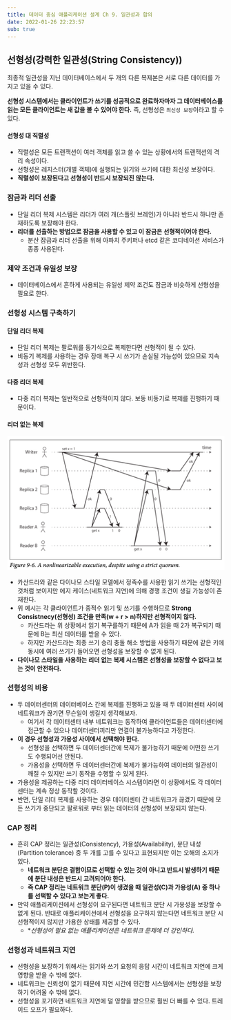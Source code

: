 ```yaml
---
title: 데이터 중심 애플리케이션 설계 Ch 9. 일관성과 합의
date: 2022-01-26 22:23:57
sub: true
---
```


## 선형성(강력한 일관성(String Consistency))
최종적 일관성을 지닌 데이터베이스에서 두 개의 다른 복제본은 서로 다른 데이터를 가지고 있을 수 있다.

**선형성 시스템에서는 클라이언트가 쓰기를 성공적으로 완료하자마자 그 데이터베이스를 읽는 모든 클라이언트는 새 값을 볼 수 있어야 한다.** 즉, 선형성은 `최신성 보장`이라고 할 수 있다.

#### 선형성 대 직렬성
- 직렬성은 모든 트랜잭션이 여러 객체를 읽고 쓸 수 있는 상황에서의 트랜잭션의 격리 속성이다.
- 선형성은 레지스터(개별 객체)에 실행되는 읽기와 쓰기에 대한 최신성 보장이다.
- **직렬성이 보장된다고 선형성이 반드시 보장되진 않는다.**

### 잠금과 리더 선출
- 단일 리더 복제 시스템은 리더가 여러 개(스플릿 브레인)가 아니라 반드시 하나만 존재하도록 보장해야 한다.
- **리더를 선출하는 방법으로 잠금을 사용할 수 있고 이 잠금은 선형적이어야 한다.**
  - 분산 잠금과 리더 선출을 위해 아파치 주키퍼나 etcd 같은 코디네이션 서비스가 종종 사용된다.

### 제약 조건과 유일성 보장
- 데이터베이스에서 흔하게 사용되는 유일성 제약 조건도 잠금과 비슷하게 선형성을 필요로 한다.

### 선형성 시스템 구축하기
#### 단일 리더 복제
- 단일 리더 복제는 팔로워를 동기식으로 복제한다면 선형적이 될 수 있다.
- 비동기 복제를 사용하는 경우 장애 복구 시 쓰기가 손실될 가능성이 있으므로 지속성과 선형성 모두 위반한다.

#### 다중 리더 복제
- 다중 리더 복제는 일반적으로 선형적이지 않다. 보동 비동기로 복제를 진행하기 때문이다.

#### 리더 없는 복제
<img src="./images/quorum-read-write.png"/>

- 카산드라와 같은 다이나모 스타일 모델에서 정족수를 사용한 읽기 쓰기는 선형적인 것처럼 보이지만 에지 케이스(네트워크 지연)에 의해 경쟁 조건이 생길 가능성이 존재한다.
- 위 예시는 각 클라이언트가 종적수 읽기 및 쓰기를 수행하므로 **Strong Consistnecy(선형성) 조건을 만족(w + r > n)하지만 선형적이지 않다.**
  - 카산드라는 위 상황에서 읽기 복구를하기 때문에 A가 읽을 때 2가 복구되기 때문에 B는 최신 데이터를 받을 수 있다.
  - 하지만 카산드라는 최종 쓰기 승리 충돌 해소 방법을 사용하기 때문에 같은 키에 동시에 여러 쓰기가 들어오면 선형성을 보장할 수 없게 된다.
- **다이나모 스타일을 사용하는 리더 없는 복제 시스템은 선형성을 보장할 수 없다고 보는 것이 안전하다.**

### 선형성의 비용
- 두 데이터센터의 데이터베이스 간에 복제를 진행하고 있을 때 두 데이터센터 사이에 네트워크가 끊기면 무슨일이 생길지 생각해보자.
  - 여기서 각 데이터센터 내부 네트워크는 동작하여 클라이언트들은 데이터센터에 접근할 수 있으나 데이터센터끼리만 연결이 불가능하다고 가정한다.
- **이 경우 선형성과 가용성 사이에서 선택해야 한다.**
  - 선형성을 선택하면 두 데이터센터간에 복제가 불가능하기 때문에 어떤한 쓰기도 수행되어선 안된다.
  - 가용성을 선택하면 두 데이터센터간에 복제가 불가능하여 데이터의 일관성이 깨질 수 있지만 쓰기 동작을 수행할 수 있게 된다.
- 가용성을 제공하는 다중 리더 데이터베이스 시스템이라면 이 상황에서도 각 데이터센터는 계속 정상 동작할 것이다.
- 반면, 단일 리더 복제를 사용하는 경우 데이터센터 간 네트워크가 끊겼기 때문에 모든 쓰기가 중단되고 팔로워로 부터 읽는 데이터의 선형성이 보장되지 않는다.

### CAP 정리
- 흔히 CAP 정리는 일관성(Consistency), 가용성(Availability), 분단 내성(Partition tolerance) 중 두 개를 고를 수 있다고 표현되지만 이는 오해의 소지가 있다.
  - **네트워크 분단은 결함이므로 선택할 수 있는 것이 아니고 반드시 발생하기 때문에 분단 내성은 반드시 고려되어야 한다.**
  - **즉 CAP 정리는 네트워크 분단(P)이 생겼을 때 일관성(C)과 가용성(A) 중 하나를 선택할 수 있다고 보는게 좋다.** 
- 만약 애플리케이션에서 선형성이 요구된다면 네트워크 분단 시 가용성을 보장할 수 없게 된다. 반대로 애플리케이션에서 선형성을 요구하지 않는다면 네트워크 분단 시 선형적이지 않지만 가용한 상태를 제공할 수 있다.
  - **선형성이 필요 없는 애플리케이션은 네트워크 문제에 더 강인하다.*

### 선형성과 네트워크 지연
- 선형성을 보장하기 위해서는 읽기와 쓰기 요청의 응답 시간이 네트워크 지연에 크게 영향을 받을 수 밖에 없다.
- 네트워크는 신뢰성이 없기 때문에 지연 시간에 민간함 시스템에서는 선형성을 보장하기 어려울 수 밖에 없다.
- 선형성을 포기하면 네트워크 지연에 덜 영향을 받으므로 훨씬 더 빠를 수 있다. 트레이드 오프가 필요하다.
